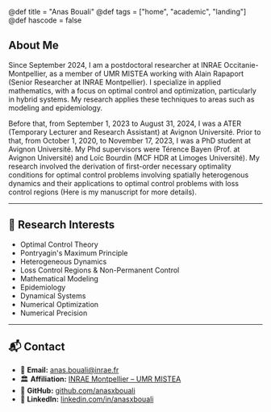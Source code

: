 @def title = "Anas Bouali"
@def tags = ["home", "academic", "landing"]
@def hascode = false


## About Me

Since September 2024, I am a postdoctoral researcher at INRAE Occitanie-Montpellier, as a member of UMR MISTEA working with Alain Rapaport (Senior Researcher at INRAE Montpellier). I specialize in applied mathematics, with a focus on optimal control and optimization, particularly in hybrid systems. My research applies these techniques to areas such as modeling and epidemiology.


Before that, from September 1, 2023 to August 31, 2024, I was a ATER (Temporary Lecturer and Research Assistant) at Avignon Université.
Prior to that, from October 1, 2020, to November 17, 2023, I was a PhD student at Avignon Université. My Phd supervisors were Térence Bayen (Prof. at Avignon Université) and Loïc Bourdin (MCF HDR at Limoges Université). My research involved the derivation of first-order necessary optimality conditions for optimal control problems involving spatially heterogenous dynamics and their applications to optimal control problems with loss control regions (Here is my manuscript for more details). 

---

## 🧠 Research Interests

- Optimal Control Theory  
- Pontryagin's Maximum Principle  
- Heterogeneous Dynamics  
- Loss Control Regions & Non-Permanent Control  
- Mathematical Modeling  
- Epidemiology  
- Dynamical Systems  
- Numerical Optimization  
- Numerical Precision  

---

## 📬 Contact

- 📧 **Email:** [anas.bouali@inrae.fr](mailto:anas.bouali@inrae.fr)  
- 🏛️ **Affiliation:** [INRAE Montpellier – UMR MISTEA](https://mistea.montpellier.hub.inrae.fr/)  
- 🐙 **GitHub:** [github.com/anasxbouali](https://github.com/anasxbouali)  
- 💼 **LinkedIn:** [linkedin.com/in/anasxbouali](https://www.linkedin.com/in/anasxbouali)

